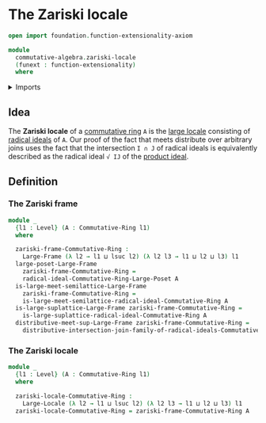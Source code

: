 # The Zariski locale

```agda
open import foundation.function-extensionality-axiom

module
  commutative-algebra.zariski-locale
  (funext : function-extensionality)
  where
```

<details><summary>Imports</summary>

```agda
open import commutative-algebra.commutative-rings funext
open import commutative-algebra.intersections-radical-ideals-commutative-rings funext
open import commutative-algebra.joins-radical-ideals-commutative-rings funext
open import commutative-algebra.poset-of-radical-ideals-commutative-rings funext

open import foundation.universe-levels

open import order-theory.large-frames funext
open import order-theory.large-locales funext
```

</details>

## Idea

The **Zariski locale** of a
[commutative ring](commutative-algebra.commutative-rings.md) `A` is the
[large locale](order-theory.large-locales.md) consisting of
[radical ideals](commutative-algebra.radical-ideals-commutative-rings.md) of
`A`. Our proof of the fact that meets distribute over arbitrary joins uses the
fact that the intersection `I ∩ J` of radical ideals is equivalently described
as the radical ideal `√ IJ` of the
[product ideal](commutative-algebra.products-ideals-commutative-rings.md).

## Definition

### The Zariski frame

```agda
module _
  {l1 : Level} (A : Commutative-Ring l1)
  where

  zariski-frame-Commutative-Ring :
    Large-Frame (λ l2 → l1 ⊔ lsuc l2) (λ l2 l3 → l1 ⊔ l2 ⊔ l3) l1
  large-poset-Large-Frame
    zariski-frame-Commutative-Ring =
    radical-ideal-Commutative-Ring-Large-Poset A
  is-large-meet-semilattice-Large-Frame
    zariski-frame-Commutative-Ring =
    is-large-meet-semilattice-radical-ideal-Commutative-Ring A
  is-large-suplattice-Large-Frame zariski-frame-Commutative-Ring =
    is-large-suplattice-radical-ideal-Commutative-Ring A
  distributive-meet-sup-Large-Frame zariski-frame-Commutative-Ring =
    distributive-intersection-join-family-of-radical-ideals-Commutative-Ring A
```

### The Zariski locale

```agda
module _
  {l1 : Level} (A : Commutative-Ring l1)
  where

  zariski-locale-Commutative-Ring :
    Large-Locale (λ l2 → l1 ⊔ lsuc l2) (λ l2 l3 → l1 ⊔ l2 ⊔ l3) l1
  zariski-locale-Commutative-Ring = zariski-frame-Commutative-Ring A
```
